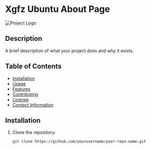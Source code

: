 # Xgfz Ubuntu About Page

![Project Logo](https://i.imgur.com/z6nf3qU.png)

## Description

A brief description of what your project does and why it exists.

## Table of Contents

- [Installation](#installation)
- [Usage](#usage)
- [Features](#features)
- [Contributing](#contributing)
- [License](#license)
- [Contact Information](#contact-information)

## Installation

1. Clone the repository:

   ```sh
   git clone https://github.com/yourusername/your-repo-name.git
